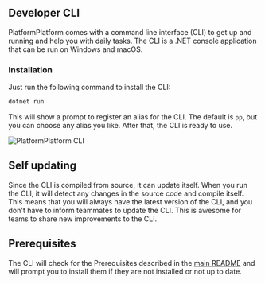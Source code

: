 ## Developer CLI

PlatformPlatform comes with a command line interface (CLI) to get up and running and help you with daily tasks. The CLI is a .NET console application that can be run on Windows and macOS.

### Installation

Just run the following command to install the CLI:

```bash
dotnet run
```

This will show a prompt to register an alias for the CLI. The default is `pp`, but you can choose any alias you like. After that, the CLI is ready to use.

![PlatformPlatform CLI](https://platformplatformgithub.blob.core.windows.net/$root/PlatformPlatformCli.png)

## Self updating

Since the CLI is compiled from source, it can update itself. When you run the CLI, it will detect any changes in the source code and compile itself. This means that you will always have the latest version of the CLI, and you don't have to inform teammates to update the CLI. This is awesome for teams to share new improvements to the CLI.

## Prerequisites

The CLI will check for the Prerequisites described in the [main README](../README.md) and will prompt you to install them if they are not installed or not up to date.
